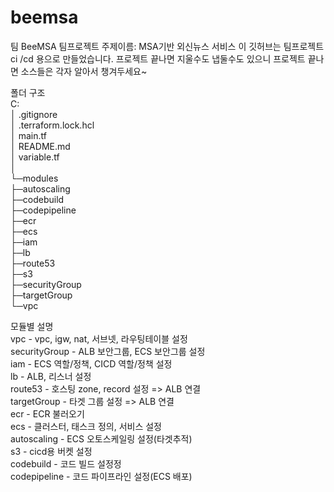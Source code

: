 # beemsa
팀 BeeMSA 팀프로젝트 
주제이름: MSA기반 외신뉴스 서비스 
이 깃허브는 팀프로젝트 ci /cd 용으로 만들었습니다. 
프로젝트 끝나면 지울수도 냅둘수도 있으니 프로젝트 끝나면 
소스들은 각자 알아서 챙겨두세요~
  
폴더 구조  
C:  
│  .gitignore  
│  .terraform.lock.hcl  
│  main.tf  
│  README.md  
│  variable.tf  
│  
└─modules  
    ├─autoscaling  
    ├─codebuild  
    ├─codepipeline  
    ├─ecr  
    ├─ecs  
    ├─iam  
    ├─lb  
    ├─route53  
    ├─s3  
    ├─securityGroup  
    ├─targetGroup  
    └─vpc  
  
모듈별 설명  
vpc - vpc, igw, nat, 서브넷, 라우팅테이블 설정  
securityGroup - ALB 보안그룹, ECS 보안그룹 설정  
iam - ECS 역할/정책, CICD 역할/정책 설정  
lb - ALB, 리스너 설정  
route53 - 호스팅 zone, record 설정 => ALB 연결  
targetGroup - 타겟 그룹 설정 => ALB 연결  
ecr - ECR 불러오기  
ecs - 클러스터, 태스크 정의, 서비스 설정  
autoscaling - ECS 오토스케일링 설정(타겟추적)  
s3 - cicd용 버켓 설정  
codebuild - 코드 빌드 설정정  
codepipeline - 코드 파이프라인 설정(ECS 배포)  
